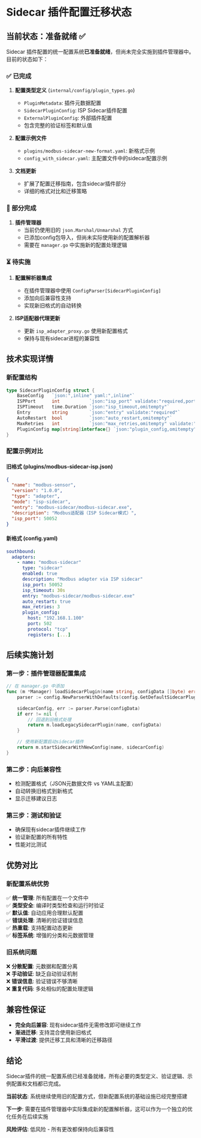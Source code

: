 # Sidecar 插件配置迁移状态

## 当前状态：准备就绪 ✅

Sidecar 插件配置的统一配置系统**已准备就绪**，但尚未完全实施到插件管理器中。目前的状态如下：

### ✅ 已完成

1. **配置类型定义** (`internal/config/plugin_types.go`)
   - `PluginMetadata`: 插件元数据配置
   - `SidecarPluginConfig`: ISP Sidecar插件配置
   - `ExternalPluginConfig`: 外部插件配置
   - 包含完整的验证标签和默认值

2. **配置示例文件**
   - `plugins/modbus-sidecar-new-format.yaml`: 新格式示例
   - `config_with_sidecar.yaml`: 主配置文件中的sidecar配置示例

3. **文档更新**
   - 扩展了配置迁移指南，包含sidecar插件部分
   - 详细的格式对比和迁移策略

### 🔄 部分完成

1. **插件管理器**
   - 当前仍使用旧的 `json.Marshal/Unmarshal` 方式
   - 已添加config包导入，但尚未实际使用新的配置解析器
   - 需要在 `manager.go` 中实施新的配置处理逻辑

### ⏳ 待实施

1. **配置解析器集成**
   - 在插件管理器中使用 `ConfigParser[SidecarPluginConfig]`
   - 添加向后兼容性支持
   - 实现新旧格式的自动转换

2. **ISP适配器代理更新**
   - 更新 `isp_adapter_proxy.go` 使用新配置格式
   - 保持与现有sidecar进程的兼容性

## 技术实现详情

### 新配置结构

```go
type SidecarPluginConfig struct {
    BaseConfig   `json:",inline" yaml:",inline"`
    ISPPort      int           `json:"isp_port" validate:"required,port"`
    ISPTimeout   time.Duration `json:"isp_timeout,omitempty"`
    Entry        string        `json:"entry" validate:"required"`
    AutoRestart  bool          `json:"auto_restart,omitempty"`
    MaxRetries   int           `json:"max_retries,omitempty" validate:"min=0,max=10"`
    PluginConfig map[string]interface{} `json:"plugin_config,omitempty"`
}
```

### 配置示例对比

#### 旧格式 (plugins/modbus-sidecar-isp.json)
```json
{
  "name": "modbus-sensor",
  "version": "1.0.0",
  "type": "adapter",
  "mode": "isp-sidecar",
  "entry": "modbus-sidecar/modbus-sidecar.exe",
  "description": "Modbus适配器（ISP Sidecar模式）",
  "isp_port": 50052
}
```

#### 新格式 (config.yaml)
```yaml
southbound:
  adapters:
    - name: "modbus-sidecar"
      type: "sidecar"
      enabled: true
      description: "Modbus adapter via ISP sidecar"
      isp_port: 50052
      isp_timeout: 30s
      entry: "modbus-sidecar/modbus-sidecar.exe"
      auto_restart: true
      max_retries: 3
      plugin_config:
        host: "192.168.1.100"
        port: 502
        protocol: "tcp"
        registers: [...]
```

## 后续实施计划

### 第一步：插件管理器配置集成
```go
// 在 manager.go 中添加
func (m *Manager) loadSidecarPlugin(name string, configData []byte) error {
    parser := config.NewParserWithDefaults(config.GetDefaultSidecarPluginConfig())
    
    sidecarConfig, err := parser.Parse(configData)
    if err != nil {
        // 回退到旧格式处理
        return m.loadLegacySidecarPlugin(name, configData)
    }
    
    // 使用新配置启动sidecar插件
    return m.startSidecarWithNewConfig(name, sidecarConfig)
}
```

### 第二步：向后兼容性
- 检测配置格式（JSON元数据文件 vs YAML主配置）
- 自动转换旧格式到新格式
- 显示迁移建议日志

### 第三步：测试和验证
- 确保现有sidecar插件继续工作
- 验证新配置的所有特性
- 性能对比测试

## 优势对比

### 新配置系统优势
✅ **统一管理**: 所有配置在一个文件中  
✅ **类型安全**: 编译时类型检查和运行时验证  
✅ **默认值**: 自动应用合理默认配置  
✅ **错误处理**: 清晰的验证错误信息  
✅ **热重载**: 支持配置动态更新  
✅ **标签系统**: 增强的分类和元数据管理  

### 旧系统问题
❌ **分散配置**: 元数据和配置分离  
❌ **手动验证**: 缺乏自动验证机制  
❌ **错误信息**: 验证错误不够清晰  
❌ **重复代码**: 多处相似的配置处理逻辑  

## 兼容性保证

- **完全向后兼容**: 现有sidecar插件无需修改即可继续工作
- **渐进迁移**: 支持混合使用新旧格式
- **平滑过渡**: 提供迁移工具和清晰的迁移路径

## 结论

Sidecar插件的统一配置系统已经准备就绪，所有必要的类型定义、验证逻辑、示例配置和文档都已完成。

**当前状态**: 系统继续使用旧的配置方式，但新配置系统的基础设施已经完整搭建

**下一步**: 需要在插件管理器中实际集成新的配置解析器，这可以作为一个独立的优化任务在后续实施

**风险评估**: 低风险 - 所有更改都保持向后兼容性